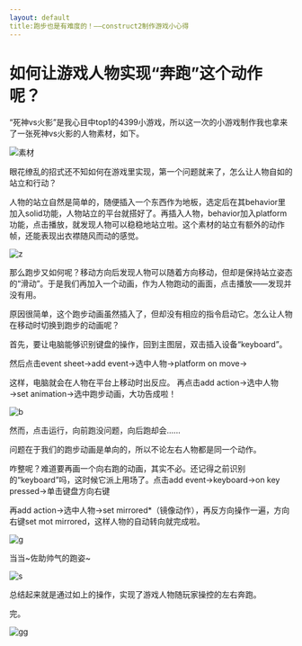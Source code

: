 ```yaml
---
layout: default
title:跑步也是有难度的！——construct2制作游戏小心得
---
```


# 如何让游戏人物实现“奔跑”这个动作呢？


“死神vs火影”是我心目中top1的4399小游戏，所以这一次的小游戏制作我也拿来了一张死神vs火影的人物素材，如下。


![素材](https://i.loli.net/2018/09/28/5bae324a4f272.png)



眼花缭乱的招式还不知如何在游戏里实现，第一个问题就来了，怎么让人物自如的站立和行动？


人物的站立自然是简单的，随便插入一个东西作为地板，选定后在其behavior里加入solid功能，人物站立的平台就搭好了。再插入人物，behavior加入platform功能，点击播放，就发现人物可以稳稳地站立啦。这个素材的站立有额外的动作帧，还能表现出衣襟随风而动的感觉。


![z](https://i.loli.net/2018/09/28/5bae38b169a7b.gif)



那么跑步又如何呢？移动方向后发现人物可以随着方向移动，但却是保持站立姿态的“滑动”。于是我们再加入一个动画，作为人物跑动的画面，点击播放——发现并没有用。


原因很简单，这个跑步动画虽然插入了，但却没有相应的指令启动它。怎么让人物在移动时切换到跑步的动画呢？

首先，要让电脑能够识别键盘的操作，回到主图层，双击插入设备“keyboard”。

然后点击event sheet→add event→选中人物→platform on move→

这样，电脑就会在人物在平台上移动时出反应。
再点击add action→选中人物→set animation→选中跑步动画，大功告成啦！


![b](https://i.loli.net/2018/09/28/5bae3c2e76d77.gif)


然而，点击运行，向前跑没问题，向后跑却会......

问题在于我们的跑步动画是单向的，所以不论左右人物都是同一个动作。

咋整呢？难道要再画一个向右跑的动画，其实不必。还记得之前识别的“keyboard”吗，这时候它派上用场了。点击add event→keyboard→on key pressed→单击键盘方向右键

再add action→选中人物→set mirrored*（镜像动作），再反方向操作一遍，方向右键set mot mirrored，这样人物的自动转向就完成啦。

![g](https://i.loli.net/2018/09/28/5bae3df9322b7.gif)

当当~佐助帅气的跑姿~



![s](https://i.loli.net/2018/09/28/5bae3faaab690.png)

总结起来就是通过如上的操作，实现了游戏人物随玩家操控的左右奔跑。

完。


![gg](https://i.loli.net/2018/09/28/5bae3e42e151c.gif)


